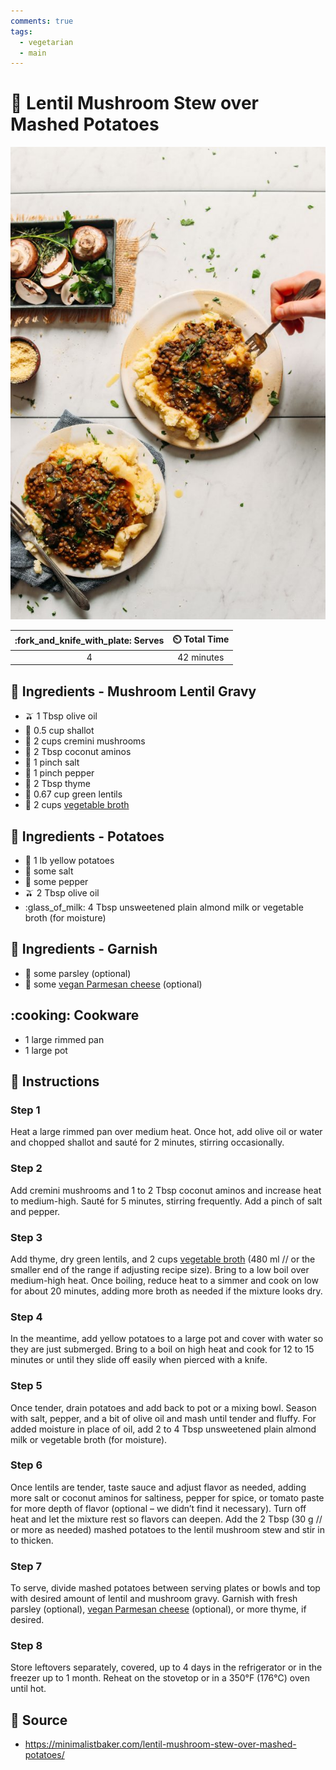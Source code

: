 ```yaml
---
comments: true
tags:
  - vegetarian
  - main
---
```

# :mushroom: Lentil Mushroom Stew over Mashed Potatoes

![Lentil Mushroom Stew over Mashed Potatoes](../assets/images/lentil-mushroom-stew-over-mashed-potatoes.jpg)

| :fork_and_knife_with_plate: Serves | :timer_clock: Total Time |
|:----------------------------------:|:-----------------------: |
| 4 | 42 minutes |

## :salt: Ingredients - Mushroom Lentil Gravy

- :olive: 1 Tbsp olive oil
- :onion: 0.5 cup shallot
- :mushroom: 2 cups cremini mushrooms
- :coconut: 2 Tbsp coconut aminos
- :salt: 1 pinch salt
- :salt: 1 pinch pepper
- :herb: 2 Tbsp thyme
- :curry: 0.67 cup green lentils
- :stew: 2 cups [vegetable broth][1]

## :salt: Ingredients - Potatoes

- :potato: 1 lb yellow potatoes
- :salt: some salt
- :salt: some pepper
- :olive: 2 Tbsp olive oil
- :glass_of_milk: 4 Tbsp unsweetened plain almond milk or vegetable broth (for moisture)

## :salt: Ingredients - Garnish

- :herb: some parsley (optional)
- :herb: some [vegan Parmesan cheese][2] (optional)

## :cooking: Cookware

- 1 large rimmed pan
- 1 large pot

## :pencil: Instructions

### Step 1

Heat a large rimmed pan over medium heat. Once hot, add olive oil or water and chopped shallot and sauté for 2 minutes,
stirring occasionally.

### Step 2

Add cremini mushrooms and 1 to 2 Tbsp coconut aminos and increase heat to medium-high. Sauté for 5 minutes, stirring
frequently. Add a pinch of salt and pepper.

### Step 3

Add thyme, dry green lentils, and 2 cups [vegetable broth][1] (480 ml // or the smaller end of the range if adjusting
recipe size). Bring to a low boil over medium-high heat. Once boiling, reduce heat to a simmer and cook on low for
about 20 minutes, adding more broth as needed if the mixture looks dry.

### Step 4

In the meantime, add yellow potatoes to a large pot and cover with water so they are just submerged. Bring to a boil on
high heat and cook for 12 to 15 minutes or until they slide off easily when pierced with a knife.

### Step 5

Once tender, drain potatoes and add back to pot or a mixing bowl. Season with salt, pepper, and a bit of olive oil and
mash until tender and fluffy. For added moisture in place of oil, add 2 to 4 Tbsp unsweetened plain almond milk or
vegetable broth (for moisture).

### Step 6

Once lentils are tender, taste sauce and adjust flavor as needed, adding more salt or coconut aminos for saltiness,
pepper for spice, or tomato paste for more depth of flavor (optional – we didn’t find it necessary). Turn off heat
and let the mixture rest so flavors can deepen. Add the 2 Tbsp (30 g // or more as needed) mashed potatoes to the lentil
mushroom stew and stir in to thicken.

### Step 7

To serve, divide mashed potatoes between serving plates or bowls and top with desired amount of lentil and mushroom
gravy. Garnish with fresh parsley (optional), [vegan Parmesan cheese][2] (optional), or more thyme, if desired.

### Step 8

Store leftovers separately, covered, up to 4 days in the refrigerator or in the freezer up to 1 month. Reheat on the
stovetop or in a 350°F (176°C) oven until hot.

## :link: Source

- <https://minimalistbaker.com/lentil-mushroom-stew-over-mashed-potatoes/>

[1]: <../ingredients/vegetable-broth.md>
[2]: <../ingredients/vegan-parmesan.md>
